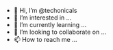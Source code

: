 - 👋 Hi, I’m @techonicals
- 👀 I’m interested in ...
- 🌱 I’m currently learning ...
- 💞️ I’m looking to collaborate on ...
- 📫 How to reach me ...

<!---
techonicals/techonicals is a ✨ special ✨ repository because its `README.md` (this file) appears on your GitHub profile.
You can click the Preview link to take a look at your changes.
--->
